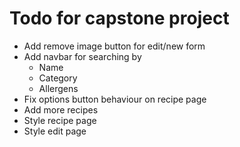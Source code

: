 # Todo for capstone project

* Add remove image button for edit/new form
* Add navbar for searching by
    - Name
    - Category
    - Allergens
* Fix options button behaviour on recipe page
* Add more recipes
* Style recipe page
* Style edit page